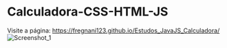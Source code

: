 # Calculadora-CSS-HTML-JS
Visite a página: https://fregnani123.github.io/Estudos_JavaJS_Calculadora/
![Screenshot_1](https://github.com/fregnani123/Calculadora-CSS-HTML-JS/assets/99106631/404fdd7a-0272-4424-9a78-892b36ae2b8d)
